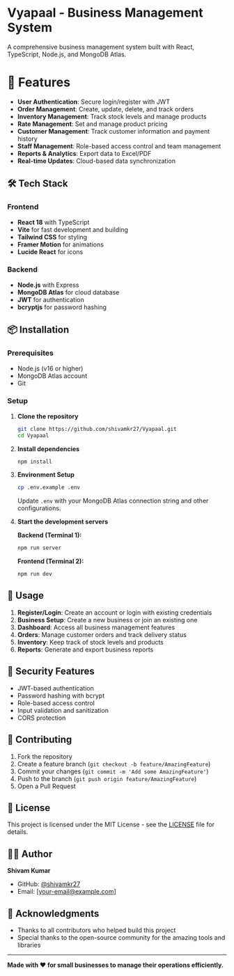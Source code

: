 # Vyapaal - Business Management System

A comprehensive business management system built with React, TypeScript, Node.js, and MongoDB Atlas.

# 🚀 Features

- **User Authentication**: Secure login/register with JWT
- **Order Management**: Create, update, delete, and track orders
- **Inventory Management**: Track stock levels and manage products
- **Rate Management**: Set and manage product pricing
- **Customer Management**: Track customer information and payment history
- **Staff Management**: Role-based access control and team management
- **Reports & Analytics**: Export data to Excel/PDF
- **Real-time Updates**: Cloud-based data synchronization

## 🛠️ Tech Stack

### Frontend
- **React 18** with TypeScript
- **Vite** for fast development and building
- **Tailwind CSS** for styling
- **Framer Motion** for animations
- **Lucide React** for icons

### Backend
- **Node.js** with Express
- **MongoDB Atlas** for cloud database
- **JWT** for authentication
- **bcryptjs** for password hashing

## 📦 Installation

### Prerequisites
- Node.js (v16 or higher)
- MongoDB Atlas account
- Git

### Setup

1. **Clone the repository**
   ```bash
   git clone https://github.com/shivamkr27/Vyapaal.git
   cd Vyapaal
   ```

2. **Install dependencies**
   ```bash
   npm install
   ```

3. **Environment Setup**
   ```bash
   cp .env.example .env
   ```
   
   Update `.env` with your MongoDB Atlas connection string and other configurations.

4. **Start the development servers**
   
   **Backend (Terminal 1):**
   ```bash
   npm run server
   ```
   
   **Frontend (Terminal 2):**
   ```bash
   npm run dev
   ```

## 📱 Usage

1. **Register/Login**: Create an account or login with existing credentials
2. **Business Setup**: Create a new business or join an existing one
3. **Dashboard**: Access all business management features
4. **Orders**: Manage customer orders and track delivery status
5. **Inventory**: Keep track of stock levels and products
6. **Reports**: Generate and export business reports

## 🔐 Security Features

- JWT-based authentication
- Password hashing with bcrypt
- Role-based access control
- Input validation and sanitization
- CORS protection

## 🤝 Contributing

1. Fork the repository
2. Create a feature branch (`git checkout -b feature/AmazingFeature`)
3. Commit your changes (`git commit -m 'Add some AmazingFeature'`)
4. Push to the branch (`git push origin feature/AmazingFeature`)
5. Open a Pull Request

## 📄 License

This project is licensed under the MIT License - see the [LICENSE](LICENSE) file for details.

## 👨‍💻 Author

**Shivam Kumar**
- GitHub: [@shivamkr27](https://github.com/shivamkr27)
- Email: [your-email@example.com]

## 🙏 Acknowledgments

- Thanks to all contributors who helped build this project
- Special thanks to the open-source community for the amazing tools and libraries

---

**Made with ❤️ for small businesses to manage their operations efficiently.**
